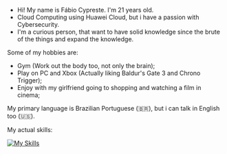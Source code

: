 - Hi! My name is Fábio Cypreste. I'm 21 years old.
- Cloud Computing using Huawei Cloud, but i have a passion with Cybersecurity.
- I'm a curious person, that want to have solid knowledge since the brute of the things and expand the knowledge.

Some of my hobbies are:
 - Gym (Work out the body too, not only the brain);
 - Play on PC and Xbox (Actually liking Baldur's Gate 3 and Chrono Trigger);
 - Enjoy with my girlfriend going to shopping and watching a film in cinema;

My primary language is Brazilian Portuguese (🇧🇷), but i can talk in English too (🇺🇸).

My actual skills:

[![My Skills](https://skillicons.dev/icons?i=aws,docker,linux,py,c,mysql,,discord,arduino,latex)](https://skillicons.dev)
